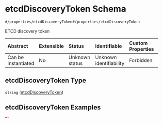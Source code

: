 # etcdDiscoveryToken Schema

```txt
#/properties/etcdDiscoveryToken#/properties/etcdDiscoveryToken
```

ETCD discovery token

| Abstract            | Extensible | Status         | Identifiable            | Custom Properties | Additional Properties | Access Restrictions | Defined In                                                        |
| :------------------ | :--------- | :------------- | :---------------------- | :---------------- | :-------------------- | :------------------ | :---------------------------------------------------------------- |
| Can be instantiated | No         | Unknown status | Unknown identifiability | Forbidden         | Allowed               | none                | [values.schema.json\*](values.schema.json "open original schema") |

## etcdDiscoveryToken Type

`string` ([etcdDiscoveryToken](values-properties-etcddiscoverytoken.md))

## etcdDiscoveryToken Examples

```json
""
```
